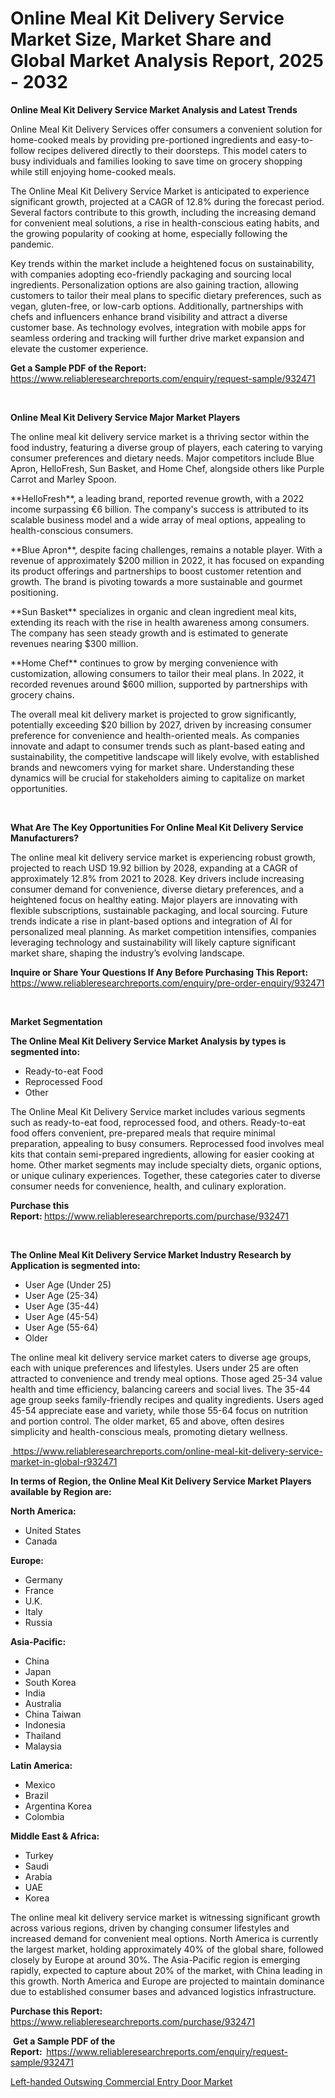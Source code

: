 <p><h1>Online Meal Kit Delivery Service Market Size, Market Share and Global Market Analysis Report, 2025 - 2032</h1></p><p><strong>Online Meal Kit Delivery Service Market Analysis and Latest Trends</strong></p>
<p><p>Online Meal Kit Delivery Services offer consumers a convenient solution for home-cooked meals by providing pre-portioned ingredients and easy-to-follow recipes delivered directly to their doorsteps. This model caters to busy individuals and families looking to save time on grocery shopping while still enjoying home-cooked meals.</p><p>The Online Meal Kit Delivery Service Market is anticipated to experience significant growth, projected at a CAGR of 12.8% during the forecast period. Several factors contribute to this growth, including the increasing demand for convenient meal solutions, a rise in health-conscious eating habits, and the growing popularity of cooking at home, especially following the pandemic. </p><p>Key trends within the market include a heightened focus on sustainability, with companies adopting eco-friendly packaging and sourcing local ingredients. Personalization options are also gaining traction, allowing customers to tailor their meal plans to specific dietary preferences, such as vegan, gluten-free, or low-carb options. Additionally, partnerships with chefs and influencers enhance brand visibility and attract a diverse customer base. As technology evolves, integration with mobile apps for seamless ordering and tracking will further drive market expansion and elevate the customer experience.</p></p>
<p><strong>Get a Sample PDF of the Report:&nbsp;</strong> <a href="https://www.reliableresearchreports.com/enquiry/request-sample/932471?utm_campaign=3061&utm_medium=2&utm_source=Github&utm_content=ia&utm_term=21032025&utm_id=online-meal-kit-delivery-service">https://www.reliableresearchreports.com/enquiry/request-sample/932471</a></p>
<p>&nbsp;</p>
<p><strong>Online Meal Kit Delivery Service Major Market Players</strong></p>
<p><p>The online meal kit delivery service market is a thriving sector within the food industry, featuring a diverse group of players, each catering to varying consumer preferences and dietary needs. Major competitors include Blue Apron, HelloFresh, Sun Basket, and Home Chef, alongside others like Purple Carrot and Marley Spoon. </p><p>**HelloFresh**, a leading brand, reported revenue growth, with a 2022 income surpassing €6 billion. The company's success is attributed to its scalable business model and a wide array of meal options, appealing to health-conscious consumers.</p><p>**Blue Apron**, despite facing challenges, remains a notable player. With a revenue of approximately $200 million in 2022, it has focused on expanding its product offerings and partnerships to boost customer retention and growth. The brand is pivoting towards a more sustainable and gourmet positioning.</p><p>**Sun Basket** specializes in organic and clean ingredient meal kits, extending its reach with the rise in health awareness among consumers. The company has seen steady growth and is estimated to generate revenues nearing $300 million.</p><p>**Home Chef** continues to grow by merging convenience with customization, allowing consumers to tailor their meal plans. In 2022, it recorded revenues around $600 million, supported by partnerships with grocery chains.</p><p>The overall meal kit delivery market is projected to grow significantly, potentially exceeding $20 billion by 2027, driven by increasing consumer preference for convenience and health-oriented meals. As companies innovate and adapt to consumer trends such as plant-based eating and sustainability, the competitive landscape will likely evolve, with established brands and newcomers vying for market share. Understanding these dynamics will be crucial for stakeholders aiming to capitalize on market opportunities.</p></p>
<p>&nbsp;</p>
<p><strong>What Are The Key Opportunities For Online Meal Kit Delivery Service Manufacturers?</strong></p>
<p><p>The online meal kit delivery service market is experiencing robust growth, projected to reach USD 19.92 billion by 2028, expanding at a CAGR of approximately 12.8% from 2021 to 2028. Key drivers include increasing consumer demand for convenience, diverse dietary preferences, and a heightened focus on healthy eating. Major players are innovating with flexible subscriptions, sustainable packaging, and local sourcing. Future trends indicate a rise in plant-based options and integration of AI for personalized meal planning. As market competition intensifies, companies leveraging technology and sustainability will likely capture significant market share, shaping the industry’s evolving landscape.</p></p>
<p><strong>Inquire or Share Your Questions If Any Before Purchasing This Report:</strong> <a href="https://www.reliableresearchreports.com/enquiry/pre-order-enquiry/932471?utm_campaign=3061&utm_medium=2&utm_source=Github&utm_content=ia&utm_term=21032025&utm_id=online-meal-kit-delivery-service">https://www.reliableresearchreports.com/enquiry/pre-order-enquiry/932471</a></p>
<p>&nbsp;</p>
<p><strong>Market Segmentation</strong></p>
<p><strong>The Online Meal Kit Delivery Service Market Analysis by types is segmented into:</strong></p>
<p><ul><li>Ready-to-eat Food</li><li>Reprocessed Food</li><li>Other</li></ul></p>
<p><p>The Online Meal Kit Delivery Service market includes various segments such as ready-to-eat food, reprocessed food, and others. Ready-to-eat food offers convenient, pre-prepared meals that require minimal preparation, appealing to busy consumers. Reprocessed food involves meal kits that contain semi-prepared ingredients, allowing for easier cooking at home. Other market segments may include specialty diets, organic options, or unique culinary experiences. Together, these categories cater to diverse consumer needs for convenience, health, and culinary exploration.</p></p>
<p><strong>Purchase this Report:&nbsp;</strong><a href="https://www.reliableresearchreports.com/purchase/932471?utm_campaign=3061&utm_medium=2&utm_source=Github&utm_content=ia&utm_term=21032025&utm_id=online-meal-kit-delivery-service">https://www.reliableresearchreports.com/purchase/932471</a></p>
<p>&nbsp;</p>
<p><strong>The Online Meal Kit Delivery Service Market Industry Research by Application is segmented into:</strong></p>
<p><ul><li>User Age (Under 25)</li><li>User Age (25-34)</li><li>User Age (35-44)</li><li>User Age (45-54)</li><li>User Age (55-64)</li><li>Older</li></ul></p>
<p><p>The online meal kit delivery service market caters to diverse age groups, each with unique preferences and lifestyles. Users under 25 are often attracted to convenience and trendy meal options. Those aged 25-34 value health and time efficiency, balancing careers and social lives. The 35-44 age group seeks family-friendly recipes and quality ingredients. Users aged 45-54 appreciate ease and variety, while those 55-64 focus on nutrition and portion control. The older market, 65 and above, often desires simplicity and health-conscious meals, promoting dietary wellness.</p></p>
<p><a href="https://www.reliableresearchreports.com/online-meal-kit-delivery-service-market-in-global-r932471?utm_campaign=3061&utm_medium=2&utm_source=Github&utm_content=ia&utm_term=21032025&utm_id=online-meal-kit-delivery-service">&nbsp;https://www.reliableresearchreports.com/online-meal-kit-delivery-service-market-in-global-r932471</a></p>
<p><strong>In terms of Region, the Online Meal Kit Delivery Service Market Players available by Region are:</strong></p>
<p>
    <p> <strong> North America: </strong>
        <ul>
            <li>United States</li>
            <li>Canada</li>
        </ul>
        </p> 
    <p> <strong> Europe: </strong>
        <ul>
            <li>Germany</li>
            <li>France</li>
            <li>U.K.</li>
            <li>Italy</li>
            <li>Russia</li>
        </ul>
        </p> 
    <p> <strong> Asia-Pacific: </strong>
        <ul>
            <li>China</li>
            <li>Japan</li>
            <li>South Korea</li>
            <li>India</li>
            <li>Australia</li>
            <li>China Taiwan</li>
            <li>Indonesia</li>
            <li>Thailand</li>
            <li>Malaysia</li>
        </ul>
        </p> 
    <p> <strong> Latin America: </strong>
        <ul>
            <li>Mexico</li>
            <li>Brazil</li>
            <li>Argentina Korea</li>
            <li>Colombia</li>
        </ul>
        </p> 
    <p> <strong> Middle East & Africa: </strong>
        <ul>
            <li>Turkey</li>
            <li>Saudi</li>
            <li>Arabia</li>
            <li>UAE</li>
            <li>Korea</li>
        </ul>
    </p>
    </p>
<p><p>The online meal kit delivery service market is witnessing significant growth across various regions, driven by changing consumer lifestyles and increased demand for convenient meal options. North America is currently the largest market, holding approximately 40% of the global share, followed closely by Europe at around 30%. The Asia-Pacific region is emerging rapidly, expected to capture about 20% of the market, with China leading in this growth. North America and Europe are projected to maintain dominance due to established consumer bases and advanced logistics infrastructure.</p></p>
<p><strong>Purchase this Report: </strong><a href="https://www.reliableresearchreports.com/purchase/932471?utm_campaign=3061&utm_medium=2&utm_source=Github&utm_content=ia&utm_term=21032025&utm_id=online-meal-kit-delivery-service">https://www.reliableresearchreports.com/purchase/932471</a></p>
<p>&nbsp;<strong>Get a Sample PDF of the Report:&nbsp;&nbsp;</strong><a href="https://www.reliableresearchreports.com/enquiry/request-sample/932471?utm_campaign=3061&utm_medium=2&utm_source=Github&utm_content=ia&utm_term=21032025&utm_id=online-meal-kit-delivery-service">https://www.reliableresearchreports.com/enquiry/request-sample/932471</a></p>
<p><strong></strong></p>
<p><p><a href="https://github.com/voigttyagi/Market-Research-Report-List-1/blob/main/left-handed-outswing-commercial-entry-door-market.md?utm_campaign=3061&utm_medium=2&utm_source=Github&utm_content=ia&utm_term=21032025&utm_id=online-meal-kit-delivery-service">Left-handed Outswing Commercial Entry Door Market</a></p></p>